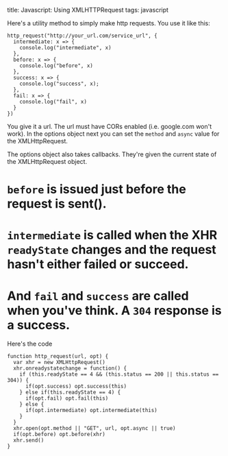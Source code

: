 title: Javascript: Using XMLHTTPRequest
tags: javascript

Here's a utility method to simply make http requests. You use it like this:

```
http_request("http://your_url.com/service_url", {
  intermediate: x => {
    console.log("intermediate", x)
  },
  before: x => {
    console.log("before", x)
  },
  success: x => {
    console.log("success", x);
  },
  fail: x => {
    console.log("fail", x)
  }
})
```

You give it a url. The url must have CORs enabled (i.e. google.com won't work). In the options object next you can set the `method` and `async` value for the XMLHttpRequest.

The options object also takes callbacks. They're given the current state of the XMLHttpRequest object.

# `before` is issued just before the request is sent(). 
# `intermediate` is called when the XHR `readyState` changes and the request hasn't either failed or succeed. 
# And `fail` and `success` are called when you've think. A `304` response is a success.


Here's the code

```
function http_request(url, opt) {
  var xhr = new XMLHttpRequest()
  xhr.onreadystatechange = function() {
    if (this.readyState == 4 && (this.status == 200 || this.status == 304)) {
      if(opt.success) opt.success(this)
    } else if(this.readyState == 4) {
      if(opt.fail) opt.fail(this)
    } else {
      if(opt.intermediate) opt.intermediate(this)
    }
  }
  xhr.open(opt.method || "GET", url, opt.async || true)
  if(opt.before) opt.before(xhr)
  xhr.send()
}
```
